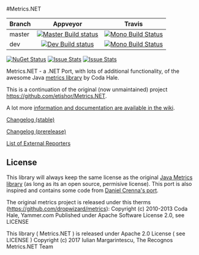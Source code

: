 #Metrics.NET

|Branch|Appveyor|Travis|
|------|:--------:|:------:|
|master|[![Master Build status](https://ci.appveyor.com/api/projects/status/me33pq0xqgpd4e7k/branch/master?svg=true)](https://ci.appveyor.com/project/hinteadan/metrics-net/branch/master)|[![Mono Build Status](https://travis-ci.org/Recognos/Metrics.NET.svg?branch=master)](https://travis-ci.org/Recognos/Metrics.NET)|
|dev   |[![Dev Build status](https://ci.appveyor.com/api/projects/status/me33pq0xqgpd4e7k/branch/dev?svg=true)](https://ci.appveyor.com/project/hinteadan/metrics-net/branch/dev)|[![Mono Build Status](https://travis-ci.org/Recognos/Metrics.NET.svg?branch=dev)](https://travis-ci.org/Recognos/Metrics.NET)|

[![NuGet Status](http://img.shields.io/nuget/v/Metrics.NET.svg)](https://www.nuget.org/packages/Metrics.NET/)
[![Issue Stats](http://www.issuestats.com/github/Recognos/Metrics.NET/badge/pr)](http://www.issuestats.com/github/Recognos/Metrics.NET)
[![Issue Stats](http://www.issuestats.com/github/Recognos/Metrics.NET/badge/issue)](http://www.issuestats.com/github/Recognos/Metrics.NET)

Metrics.NET - a .NET Port, with lots of additional functionality, of the awesome Java [metrics library](https://github.com/dropwizard/metrics) by Coda Hale.

This is a continuation of the original (now unmaintained) project https://github.com/etishor/Metrics.NET.

A lot more [information and documentation are available in the wiki](https://github.com/Recognos/Metrics.NET/wiki).

[Changelog (stable)](https://github.com/Recognos/Metrics.NET/blob/master/CHANGELOG.md)

[Changelog (prerelease)](https://github.com/Recognos/Metrics.NET/blob/dev/CHANGELOG.md)

[List of External Reporters](https://github.com/Recognos/Metrics.NET/wiki/External-Reporters)


## License
This library will always keep the same license as the original [Java Metrics library](https://github.com/dropwizard/metrics) (as long as its an open source, permisive license). This port is also inspired and contains some code from [Daniel Crenna's port](https://github.com/danielcrenna/metrics-net).

The original metrics project is released under this therms (https://github.com/dropwizard/metrics):
Copyright (c) 2010-2013 Coda Hale, Yammer.com
Published under Apache Software License 2.0, see LICENSE

This library ( Metrics.NET ) is released under Apache 2.0 License ( see LICENSE ) 
Copyright (c) 2017 Iulian Margarintescu, The Recognos Metrics.NET Team
